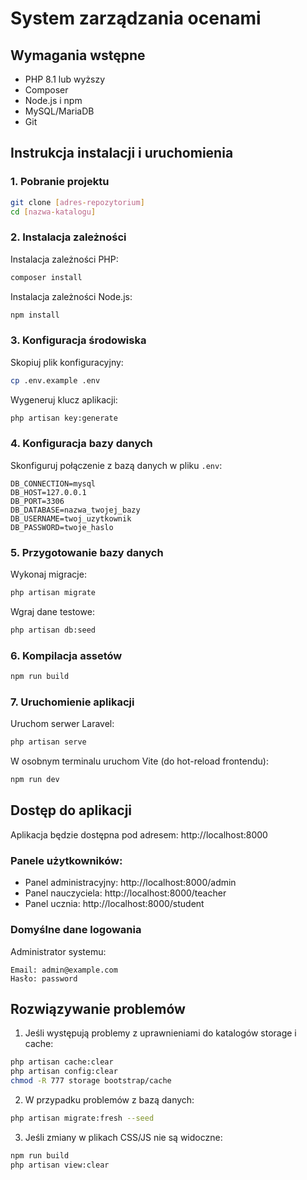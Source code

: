 # System zarządzania ocenami

## Wymagania wstępne
- PHP 8.1 lub wyższy
- Composer
- Node.js i npm
- MySQL/MariaDB
- Git

## Instrukcja instalacji i uruchomienia

### 1. Pobranie projektu
```bash
git clone [adres-repozytorium]
cd [nazwa-katalogu]
```

### 2. Instalacja zależności
Instalacja zależności PHP:
```bash
composer install
```

Instalacja zależności Node.js:
```bash
npm install
```

### 3. Konfiguracja środowiska
Skopiuj plik konfiguracyjny:
```bash
cp .env.example .env
```

Wygeneruj klucz aplikacji:
```bash
php artisan key:generate
```

### 4. Konfiguracja bazy danych
Skonfiguruj połączenie z bazą danych w pliku `.env`:
```
DB_CONNECTION=mysql
DB_HOST=127.0.0.1
DB_PORT=3306
DB_DATABASE=nazwa_twojej_bazy
DB_USERNAME=twoj_uzytkownik
DB_PASSWORD=twoje_haslo
```

### 5. Przygotowanie bazy danych
Wykonaj migracje:
```bash
php artisan migrate
```

Wgraj dane testowe:
```bash
php artisan db:seed
```

### 6. Kompilacja assetów
```bash
npm run build
```

### 7. Uruchomienie aplikacji
Uruchom serwer Laravel:
```bash
php artisan serve
```

W osobnym terminalu uruchom Vite (do hot-reload frontendu):
```bash
npm run dev
```

## Dostęp do aplikacji
Aplikacja będzie dostępna pod adresem: http://localhost:8000

### Panele użytkowników:
- Panel administracyjny: http://localhost:8000/admin
- Panel nauczyciela: http://localhost:8000/teacher
- Panel ucznia: http://localhost:8000/student

### Domyślne dane logowania
Administrator systemu:
```
Email: admin@example.com
Hasło: password
```

## Rozwiązywanie problemów
1. Jeśli występują problemy z uprawnieniami do katalogów storage i cache:
```bash
php artisan cache:clear
php artisan config:clear
chmod -R 777 storage bootstrap/cache
```

2. W przypadku problemów z bazą danych:
```bash
php artisan migrate:fresh --seed
```

3. Jeśli zmiany w plikach CSS/JS nie są widoczne:
```bash
npm run build
php artisan view:clear
``` 